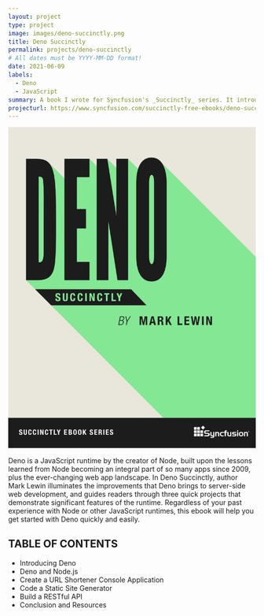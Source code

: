 ```yaml
---
layout: project
type: project
image: images/deno-succinctly.png
title: Deno Succinctly
permalink: projects/deno-succinctly
# All dates must be YYYY-MM-DD format!
date: 2021-06-09
labels:
  - Deno
  - JavaScript
summary: A book I wrote for Syncfusion's _Succinctly_ series. It introduces readers familiar with Node.js to Deno, by creating three projects that demonstrate Deno's features.
projecturl: https://www.syncfusion.com/succinctly-free-ebooks/deno-succinctly
---
```


<img class="ui medium right floated rounded image" src="../images/deno-succinctly.png">

Deno is a JavaScript runtime by the creator of Node, built upon the lessons learned from Node becoming an integral part of so many apps since 2009, plus the ever-changing web app landscape. In Deno Succinctly, author Mark Lewin illuminates the improvements that Deno brings to server-side web development, and guides readers through three quick projects that demonstrate significant features of the runtime. Regardless of your past experience with Node or other JavaScript runtimes, this ebook will help you get started with Deno quickly and easily.

## TABLE OF CONTENTS

- Introducing Deno
- Deno and Node.js
- Create a URL Shortener Console Application
- Code a Static Site Generator
- Build a RESTful API
- Conclusion and Resources

